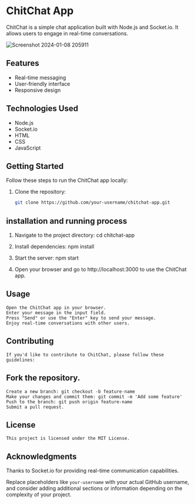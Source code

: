 # ChitChat App

ChitChat is a simple chat application built with Node.js and Socket.io. It allows users to engage in real-time conversations.

![Screenshot 2024-01-08 205911](https://github.com/shobana2000/Chitchat_App/assets/48212587/9ee9fa50-0f3c-4bd9-8e1f-6865e81a94c9)


## Features

- Real-time messaging
- User-friendly interface
- Responsive design

## Technologies Used

- Node.js
- Socket.io
- HTML
- CSS
- JavaScript

## Getting Started

Follow these steps to run the ChitChat app locally:

1. Clone the repository:

   ```bash
   git clone https://github.com/your-username/chitchat-app.git

## installation and running process

1. Navigate to the project directory: 
        cd chitchat-app

2. Install dependencies: 
        npm install

3. Start the server:
        npm start

4. Open your browser and go to http://localhost:3000 to use the ChitChat app.

## Usage
    Open the ChitChat app in your browser.
    Enter your message in the input field.
    Press "Send" or use the "Enter" key to send your message.
    Enjoy real-time conversations with other users.
    
## Contributing
    If you'd like to contribute to ChitChat, please follow these guidelines:

## Fork the repository.
    Create a new branch: git checkout -b feature-name
    Make your changes and commit them: git commit -m 'Add some feature'
    Push to the branch: git push origin feature-name
    Submit a pull request.

## License
    This project is licensed under the MIT License.

## Acknowledgments
   Thanks to Socket.io for providing real-time communication capabilities.

Replace placeholders like `your-username` with your actual GitHub username, and consider adding additional sections or information depending on the complexity of your project.
